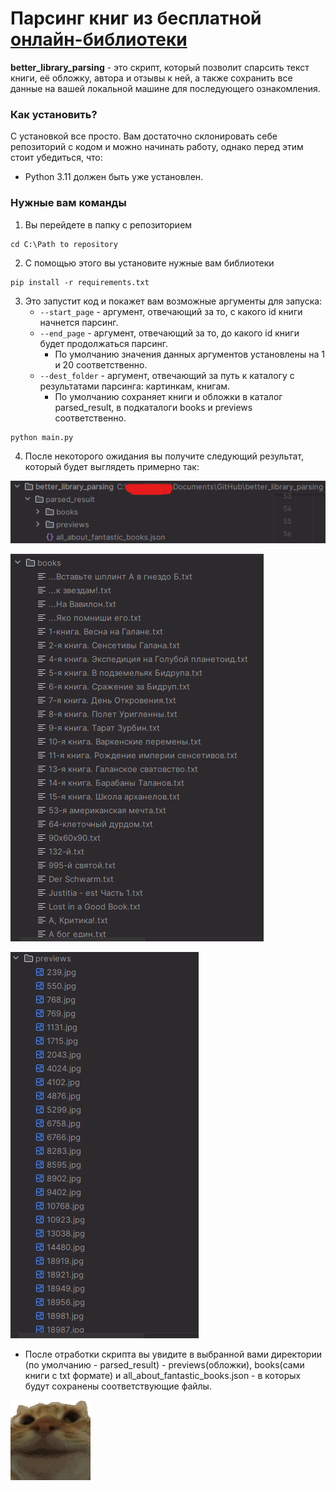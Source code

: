  # Парсинг книг из бесплатной [онлайн-библиотеки](https://tululu.org)
**better_library_parsing** - это скрипт, который позволит спарсить текст книги, её обложку, автора и отзывы к ней, а также сохранить все данные на вашей локальной машине для последующего ознакомления.

### Как установить?

С установкой все просто. Вам достаточно склонировать себе репозиторий с кодом и можно начинать работу, однако перед этим стоит убедиться, что:

+ Python 3.11 должен быть уже установлен.


### Нужные вам команды

1) Вы перейдете в папку с репозиторием
```
cd C:\Path to repository
``` 
2) С помощью этого вы установите нужные вам библиотеки
```
pip install -r requirements.txt
``` 
3) Это запустит код и покажет вам возможные аргументы для запуска:
   + `--start_page` - аргумент, отвечающий за то, с какого id книги начнется парсинг.
   + `--end_page` - аргумент, отвечающий за то, до какого id книги будет продолжаться парсинг.
     + По умолчанию значения данных аргументов установлены на 1 и 20 соответственно.
   + `--dest_folder` - аргумент, отвечающий за путь к каталогу с результатами парсинга: картинкам, книгам.
     + По умолчанию сохраняет книги и обложки в каталог parsed_result, в подкаталоги books и previews соответственно. 
```
python main.py 
```
4) После некоторого ожидания вы получите следующий результат, который будет выглядеть примерно так:

![Формат сохранения результата парсинга](https://github.com/WiseBoiii/better_library_parsing/blob/main/README%20pics/parsed_result%20structure.png)

![То, как выглядит папка с текстом книг](https://github.com/WiseBoiii/better_library_parsing/blob/main/README%20pics/book%20directory.png)

![То, как выглядит папка с обложками книг](https://github.com/WiseBoiii/better_library_parsing/blob/main/README%20pics/previews%20sctructure.png)
 
+ После отработки скрипта вы увидите в выбранной вами директории (по умолчанию - parsed_result) - previews(обложки), books(сами книги с txt формате) и all_about_fantastic_books.json - в которых будут сохранены соответствующие файлы.

![alt text](https://github.com/WiseBoiii/TelegramPictureLoader/blob/main/nice.gif)
